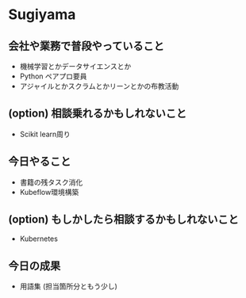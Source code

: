 # Sugiyama

## 会社や業務で普段やっていること

- 機械学習とかデータサイエンスとか
- Python ペアプロ要員
- アジャイルとかスクラムとかリーンとかの布教活動

## (option) 相談乗れるかもしれないこと

- Scikit learn周り

## 今日やること

- 書籍の残タスク消化
- Kubeflow環境構築

## (option) もしかしたら相談するかもしれないこと

- Kubernetes

## 今日の成果

- 用語集 (担当箇所分ともう少し)